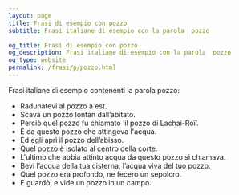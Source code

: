 ```yaml
---
layout: page
title: Frasi di esempio con pozzo 
subtitle: Frasi italiane di esempio con la parola  pozzo

og_title: Frasi di esempio con pozzo 
og_description: Frasi italiane di esempio con la parola  pozzo
og_type: website
permalink: /frasi/p/pozzo.html
---
```


Frasi italiane di esempio contenenti la parola pozzo:


- Radunatevi al pozzo a est.
- Scava un pozzo lontan dall’abitato.
- Perciò quel pozzo fu chiamato ‘il pozzo di Lachai-Roï’.
- È da questo pozzo che attingeva l'acqua.
- Ed egli aprì il pozzo dell’abisso.
- Quel pozzo è isolato al centro della corte.
- L'ultimo che abbia attinto acqua da questo pozzo si chiamava.
- Bevi l’acqua della tua cisterna, l’acqua viva del tuo pozzo.
- Quel pozzo era profondo, ne fecero un sepolcro.
- E guardò, e vide un pozzo in un campo.
